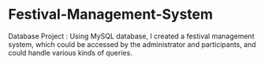 # Festival-Management-System

Database Project : Using MySQL database, I created a festival management system, which could be accessed by the administrator and participants, and could handle various kinds of queries.
